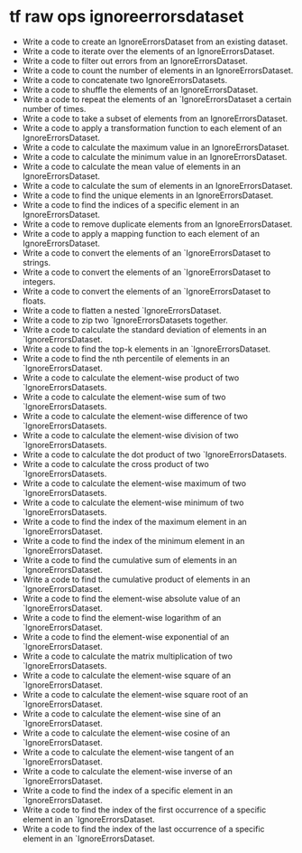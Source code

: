 # tf raw ops ignoreerrorsdataset

- Write a code to create an IgnoreErrorsDataset from an existing dataset.
- Write a code to iterate over the elements of an IgnoreErrorsDataset.
- Write a code to filter out errors from an IgnoreErrorsDataset.
- Write a code to count the number of elements in an IgnoreErrorsDataset.
- Write a code to concatenate two IgnoreErrorsDatasets.
- Write a code to shuffle the elements of an IgnoreErrorsDataset.
- Write a code to repeat the elements of an `IgnoreErrorsDataset a certain number of times.
- Write a code to take a subset of elements from an IgnoreErrorsDataset.
- Write a code to apply a transformation function to each element of an IgnoreErrorsDataset.
- Write a code to calculate the maximum value in an IgnoreErrorsDataset.
- Write a code to calculate the minimum value in an IgnoreErrorsDataset.
- Write a code to calculate the mean value of elements in an IgnoreErrorsDataset.
- Write a code to calculate the sum of elements in an IgnoreErrorsDataset.
- Write a code to find the unique elements in an IgnoreErrorsDataset.
- Write a code to find the indices of a specific element in an IgnoreErrorsDataset.
- Write a code to remove duplicate elements from an IgnoreErrorsDataset.
- Write a code to apply a mapping function to each element of an IgnoreErrorsDataset.
- Write a code to convert the elements of an `IgnoreErrorsDataset to strings.
- Write a code to convert the elements of an `IgnoreErrorsDataset to integers.
- Write a code to convert the elements of an `IgnoreErrorsDataset to floats.
- Write a code to flatten a nested `IgnoreErrorsDataset.
- Write a code to zip two `IgnoreErrorsDatasets together.
- Write a code to calculate the standard deviation of elements in an `IgnoreErrorsDataset.
- Write a code to find the top-k elements in an `IgnoreErrorsDataset.
- Write a code to find the nth percentile of elements in an `IgnoreErrorsDataset.
- Write a code to calculate the element-wise product of two `IgnoreErrorsDatasets.
- Write a code to calculate the element-wise sum of two `IgnoreErrorsDatasets.
- Write a code to calculate the element-wise difference of two `IgnoreErrorsDatasets.
- Write a code to calculate the element-wise division of two `IgnoreErrorsDatasets.
- Write a code to calculate the dot product of two `IgnoreErrorsDatasets.
- Write a code to calculate the cross product of two `IgnoreErrorsDatasets.
- Write a code to calculate the element-wise maximum of two `IgnoreErrorsDatasets.
- Write a code to calculate the element-wise minimum of two `IgnoreErrorsDatasets.
- Write a code to find the index of the maximum element in an `IgnoreErrorsDataset.
- Write a code to find the index of the minimum element in an `IgnoreErrorsDataset.
- Write a code to find the cumulative sum of elements in an `IgnoreErrorsDataset.
- Write a code to find the cumulative product of elements in an `IgnoreErrorsDataset.
- Write a code to find the element-wise absolute value of an `IgnoreErrorsDataset.
- Write a code to find the element-wise logarithm of an `IgnoreErrorsDataset.
- Write a code to find the element-wise exponential of an `IgnoreErrorsDataset.
- Write a code to calculate the matrix multiplication of two `IgnoreErrorsDatasets.
- Write a code to calculate the element-wise square of an `IgnoreErrorsDataset.
- Write a code to calculate the element-wise square root of an `IgnoreErrorsDataset.
- Write a code to calculate the element-wise sine of an `IgnoreErrorsDataset.
- Write a code to calculate the element-wise cosine of an `IgnoreErrorsDataset.
- Write a code to calculate the element-wise tangent of an `IgnoreErrorsDataset.
- Write a code to calculate the element-wise inverse of an `IgnoreErrorsDataset.
- Write a code to find the index of a specific element in an `IgnoreErrorsDataset.
- Write a code to find the index of the first occurrence of a specific element in an `IgnoreErrorsDataset.
- Write a code to find the index of the last occurrence of a specific element in an `IgnoreErrorsDataset.